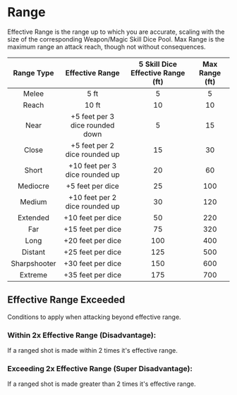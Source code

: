 # Range

Effective Range is the range up to which you are accurate, scaling with the size of the corresponding Weapon/Magic Skill Dice Pool. Max Range is the maximum range an attack reach, though not without consequences.

|  Range Type  |         Effective Range         | 5 Skill Dice Effective Range (ft) | Max Range (ft) |
| :----------: | :-----------------------------: | :-------------------------------: | :------------: |
|    Melee    |              5 ft              |                 5                 |       5       |
|    Reach    |              10 ft              |                10                |       10       |
|     Near     | +5 feet per 3 dice rounded down |                 5                 |       15       |
|    Close    |  +5 feet per 2 dice rounded up  |                15                |       30       |
|    Short    | +10 feet per 3 dice rounded up |                20                |       60       |
|   Mediocre   |        +5 feet per dice        |                25                |      100      |
|    Medium    | +10 feet per 2 dice rounded up |                30                |      120      |
|   Extended   |        +10 feet per dice        |                50                |      220      |
|     Far     |        +15 feet per dice        |                75                |      320      |
|     Long     |        +20 feet per dice        |                100                |      400      |
|   Distant   |        +25 feet per dice        |                125                |      500      |
| Sharpshooter |        +30 feet per dice        |                150                |      600      |
|   Extreme   |        +35 feet per dice        |                175                |      700      |

## Effective Range Exceeded

Conditions to apply when attacking beyond effective range.

### Within 2x Effective Range (Disadvantage):

If a ranged shot is made within 2 times it's effective range.

### Exceeding 2x Effective Range (Super Disadvantage):

If a ranged shot is made greater than 2 times it's effective range.

